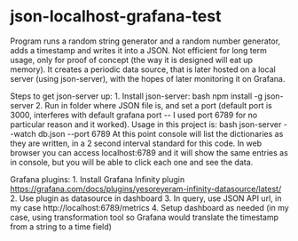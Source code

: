 # json-localhost-grafana-test
Program runs a random string generator and a random number generator, adds a timestamp and writes it into a JSON.
Not efficient for long term usage, only for proof of concept (the way it is designed will eat up memory).
It creates a periodic data source, that is later hosted on a local server (using json-server), with the hopes of later monitoring it on Grafana.

Steps to get json-server up:
    1. Install json-server:
        bash npm install -g json-server
    2. Run in folder where JSON file is, and set a port (default port is 3000, interferes with default grafana port -- I used port 6789 for no particular reason and it worked). Usage in this project is:
        bash json-server --watch db.json --port 6789
    At this point console will list the dictionaries as they are written, in a 2 second interval standard for this code. In web browser you can access localhost:6789 and it will show the same entries as in console, but you will be able to click each one and see the data.

Grafana plugins:
    1. Install Grafana Infinity plugin https://grafana.com/docs/plugins/yesoreyeram-infinity-datasource/latest/
    2. Use plugin as datasource in dashboard
    3. In query, use JSON API url, in my case http://localhost:6789/metrics
    4. Setup dashboard as needed (in my case, using transformation tool so Grafana would translate the timestamp from a string to a time field)
